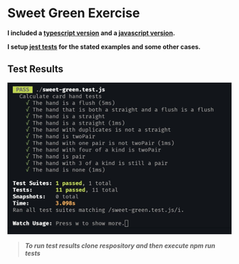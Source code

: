 # Sweet Green Exercise

**I included a [typescript version](https://github.com/ralexand56/sg-test/blob/master/sweet-green.ts) and a [javascript version](https://github.com/ralexand56/sg-test/blob/master/sweet-green.js).**

**I setup [jest tests](https://github.com/ralexand56/sg-test/blob/master/sweet-green.test.js) for the stated examples and some other cases.**

## Test Results
![Test Results](./testresults.jpg)

>___To run test results clone respository and then execute npm run tests___